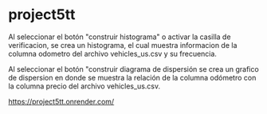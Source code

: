 # project5tt 

Al seleccionar el botón "construir histograma" o activar la casilla de verificacion, se crea un histograma, el cual muestra informacion de la columna odometro del archivo vehicles_us.csv y su frecuencia.

Al seleccionar el botón "construir diagrama de dispersión se crea un grafico de dispersion en donde se muestra la relación de la columna odómetro con la columna precio del archivo vehicles_us.csv.

https://project5tt.onrender.com/